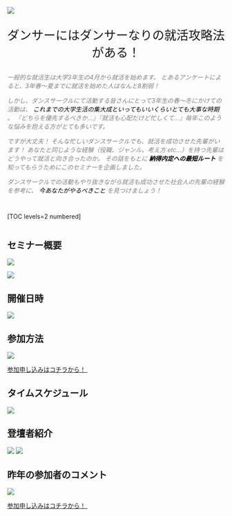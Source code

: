 ![](/img/news/121/1.jpg)

<div style="text-align: center;">

<span style="font-size: 200%;">

ダンサーにはダンサーなりの就活攻略法がある！

</span>

</div>


<span style="color: Gray; ">

*一般的な就活生は大学3年生の4月から就活を始めます。*
*とあるアンケートによると、3年春〜夏までに就活を始めた人はなんと8割弱！*

*しかし、ダンスサークルにて活動する皆さんにとって3年生の春〜冬にかけての活動は、 <span style="color: Black; ">これまでの大学生活の集大成といってもいいくらいとても大事な時期</span> 。*
*『どちらを優先するべきか...』『就活も心配だけど忙しくて...』毎年このような悩みを抱える方がとても多いです。*

*ですが大丈夫！*
*そんな忙しいダンスサークルでも、就活を成功させた先輩がいます！*
*あなたと同じような経験（役職、ジャンル、考え方 etc…）を持つ先輩はどうやって就活と向き合ったのか。*
*その話をもとに __<span style="color: Black; ">納得内定への最短ルート</span>__ を知ってもらうためにこのセミナーを企画しました。*

*ダンスサークルでの活動もやり抜きながら就活も成功させた社会人の先輩の経験を参考に、 <span style="color: Black; ">今あなたがやるべきこと</span> を見つけましょう！*

</span>


<div style="margin: 3em 0;">

[TOC levels=2 numbered]

</div>



## セミナー概要

![](/img/news/121/2.jpg)

![](/img/news/121/3.jpg)

## 開催日時

![](/img/news/121/4.jpg)

## 参加方法

![](/img/news/121/5.jpg)

<a href="https://forms.gle/8httMwKA54EWpgu98" target=”_blank” class="button button--accent">
<span class="button__text">参加申し込みはコチラから！</span><i class="button__icon fas fa-arrow-right"></i>
</a>　

## タイムスケジュール

![](/img/news/121/6.jpg)

## 登壇者紹介

![](/img/news/121/8.jpg)
![](/img/news/121/9.jpg)

## 昨年の参加者のコメント

![](/img/news/121/7.jpg)


<a href="https://forms.gle/8httMwKA54EWpgu98" target=”_blank” class="button button--accent">
<span class="button__text">参加申し込みはコチラから！</span><i class="button__icon fas fa-arrow-right"></i>
</a>　
